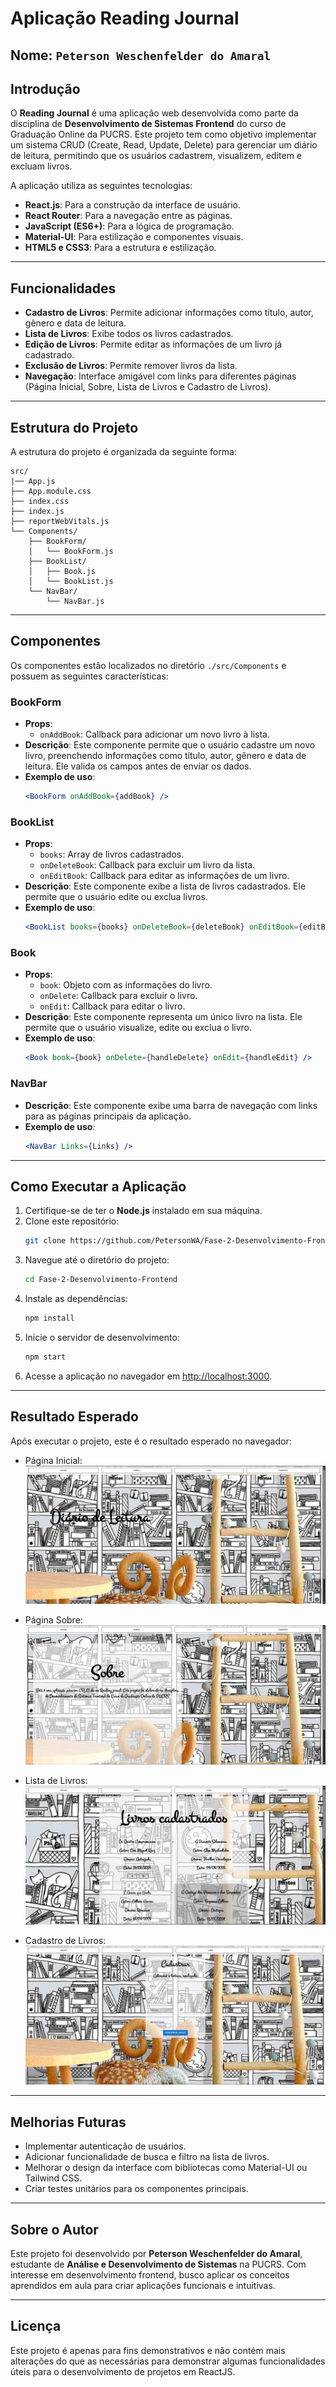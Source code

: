 # Aplicação Reading Journal

## Nome: `Peterson Weschenfelder do Amaral`

## Introdução

O **Reading Journal** é uma aplicação web desenvolvida como parte da disciplina de **Desenvolvimento de Sistemas Frontend** do curso de Graduação Online da PUCRS. Este projeto tem como objetivo implementar um sistema CRUD (Create, Read, Update, Delete) para gerenciar um diário de leitura, permitindo que os usuários cadastrem, visualizem, editem e excluam livros.

A aplicação utiliza as seguintes tecnologias:
- **React.js**: Para a construção da interface de usuário.
- **React Router**: Para a navegação entre as páginas.
- **JavaScript (ES6+)**: Para a lógica de programação.
- **Material-UI**: Para estilização e componentes visuais.
- **HTML5 e CSS3**: Para a estrutura e estilização.

---

## Funcionalidades

- **Cadastro de Livros**: Permite adicionar informações como título, autor, gênero e data de leitura.
- **Lista de Livros**: Exibe todos os livros cadastrados.
- **Edição de Livros**: Permite editar as informações de um livro já cadastrado.
- **Exclusão de Livros**: Permite remover livros da lista.
- **Navegação**: Interface amigável com links para diferentes páginas (Página Inicial, Sobre, Lista de Livros e Cadastro de Livros).

---

## Estrutura do Projeto

A estrutura do projeto é organizada da seguinte forma:

```
src/
|── App.js
├── App.module.css
├── index.css
├── index.js
├── reportWebVitals.js
└── Components/
    ├── BookForm/
    │   └── BookForm.js
    ├── BookList/
    │   ├── Book.js
    │   └── BookList.js
    └── NavBar/
        └── NavBar.js
```

---

## Componentes

Os componentes estão localizados no diretório `./src/Components` e possuem as seguintes características:

### BookForm
- **Props**:
  - `onAddBook`: Callback para adicionar um novo livro à lista.
- **Descrição**: Este componente permite que o usuário cadastre um novo livro, preenchendo informações como título, autor, gênero e data de leitura. Ele valida os campos antes de enviar os dados.
- **Exemplo de uso**:
  ```jsx
  <BookForm onAddBook={addBook} />
  ```

### BookList
- **Props**:
  - `books`: Array de livros cadastrados.
  - `onDeleteBook`: Callback para excluir um livro da lista.
  - `onEditBook`: Callback para editar as informações de um livro.
- **Descrição**: Este componente exibe a lista de livros cadastrados. Ele permite que o usuário edite ou exclua livros.
- **Exemplo de uso**:
  ```jsx
  <BookList books={books} onDeleteBook={deleteBook} onEditBook={editBook} />
  ```

### Book
- **Props**:
  - `book`: Objeto com as informações do livro.
  - `onDelete`: Callback para excluir o livro.
  - `onEdit`: Callback para editar o livro.
- **Descrição**: Este componente representa um único livro na lista. Ele permite que o usuário visualize, edite ou exclua o livro.
- **Exemplo de uso**:
  ```jsx
  <Book book={book} onDelete={handleDelete} onEdit={handleEdit} />
  ```

### NavBar
- **Descrição**: Este componente exibe uma barra de navegação com links para as páginas principais da aplicação.
- **Exemplo de uso**:
  ```jsx
  <NavBar Links={Links} />
  ```

---

## Como Executar a Aplicação

1. Certifique-se de ter o **Node.js** instalado em sua máquina.
2. Clone este repositório:
   ```bash
   git clone https://github.com/PetersonWA/Fase-2-Desenvolvimento-Frontend
   ```
3. Navegue até o diretório do projeto:
   ```bash
   cd Fase-2-Desenvolvimento-Frontend
   ```
4. Instale as dependências:
   ```bash
   npm install
   ```
5. Inicie o servidor de desenvolvimento:
   ```bash
   npm start
   ```
6. Acesse a aplicação no navegador em [http://localhost:3000](http://localhost:3000).

---

## Resultado Esperado

Após executar o projeto, este é o resultado esperado no navegador:

- Página Inicial:
  ![Página Inicial](./public/img/paginaInicial.jpg)

- Página Sobre:
  ![Página Sobre](./public/img/sobre.jpg)

- Lista de Livros:
  ![Lista de Livros](./public/img/livrosCadastrados.jpg)

- Cadastro de Livros:
  ![Cadastro de Livros](./public/img/cadastro.jpg)

---

## Melhorias Futuras

- Implementar autenticação de usuários.
- Adicionar funcionalidade de busca e filtro na lista de livros.
- Melhorar o design da interface com bibliotecas como Material-UI ou Tailwind CSS.
- Criar testes unitários para os componentes principais.

---

## Sobre o Autor

Este projeto foi desenvolvido por **Peterson Weschenfelder do Amaral**, estudante de **Análise e Desenvolvimento de Sistemas** na PUCRS. Com interesse em desenvolvimento frontend, busco aplicar os conceitos aprendidos em aula para criar aplicações funcionais e intuitivas.

---

## Licença

Este projeto é apenas para fins demonstrativos e não contém mais alterações do que as necessárias para demonstrar algumas funcionalidades úteis para o desenvolvimento de projetos em ReactJS.